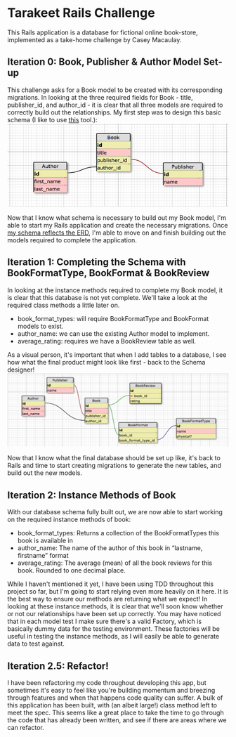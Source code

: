 # Tarakeet Rails Challenge

This Rails application is a database for fictional online book-store, implemented as a take-home challenge by Casey Macaulay.

## Iteration 0: Book, Publisher & Author Model Set-up

This challenge asks for a Book model to be created with its corresponding migrations. In looking at the three required fields for Book - title, publisher_id, and author_id - it is clear that all three models are required to correctly build out the relationships. My first step was to design this basic schema (I like to use [this](http://ondras.zarovi.cz/sql/demo/) tool.):
![alt text](./public/images/author-publisher-book-schema.png "Schema: Iteration 0")

Now that I know what schema is necessary to build out my Book model, I'm able to start my Rails application and create the necessary migrations. Once [my schema reflects the ERD](https://github.com/cmacaulay/tarakeet-books/pulls?q=is%3Apr+is%3Aclosed), I'm able to move on and finish building out the models required to complete the application.

## Iteration 1: Completing the Schema with BookFormatType, BookFormat & BookReview

In looking at the instance methods required to complete my Book model, it is clear that this database is not yet complete. We'll take a look at the required class methods a little later on.

+ book_format_types: will require BookFormatType and BookFormat models to exist.
+ author_name: we can use the existing Author model to implement.
+ average_rating: requires we have a BookReview table as well.

As a visual person, it's important that when I add tables to a database, I see how what the final product might look like first - back to the Schema designer!
![alt text](./public/images/final-schema.png "Final Schema")

Now that I know what the final database should be set up like, it's back to Rails and time to start creating migrations to generate the new tables, and build out the new models.

## Iteration 2: Instance Methods of Book

With our database schema fully built out, we are now able to start working on the required instance methods of book:

+ book_format_types:  Returns a collection of the BookFormatTypes this book is available in
+ author_name:  The name of the author of this book in “lastname, firstname” format
+ average_rating:  The average (mean) of all the book reviews for this book.  Rounded to one decimal place.

While I haven't mentioned it yet, I have been using TDD throughout this project so far, but I'm going to start relying even more heavily on it here. It is the best way to ensure our methods are returning what we expect! In looking at these instance methods, it is clear that we'll soon know whether or not our relationships have been set up correctly. You may have noticed that in each model test I make sure there's a valid Factory, which is basically dummy data for the testing environment. These factories will be useful in testing the instance methods, as I will easily be able to generate data to test against.

## Iteration 2.5: Refactor!

I have been refactoring my code throughout developing this app, but sometimes it's easy to feel like you're building momentum and breezing through features and when that happens code quality can suffer. A bulk of this application has been built, with (an albeit large!) class method left to meet the spec. This seems like a great place to take the time to go through the code that has already been written, and see if there are areas where we can refactor.

